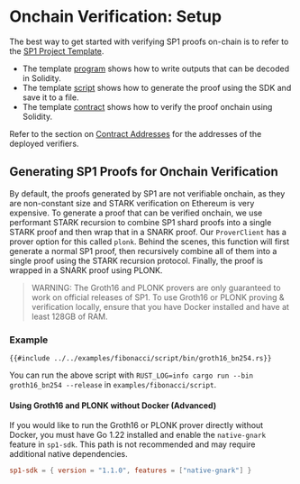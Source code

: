 # Onchain Verification: Setup

The best way to get started with verifying SP1 proofs on-chain is to refer to the [SP1 Project Template](https://github.com/succinctlabs/sp1-project-template/tree/main).

- The template [program](https://github.com/succinctlabs/sp1-project-template/blob/main/program/src/main.rs) shows how to write outputs that can be decoded in Solidity.
- The template [script](https://github.com/succinctlabs/sp1-project-template/blob/main/script/src/bin/prove.rs) shows how to generate the proof using the SDK and save it to a file.
- The template [contract](https://github.com/succinctlabs/sp1-project-template/blob/main/contracts/src/Fibonacci.sol) shows how to verify the proof onchain using Solidity.

Refer to the section on [Contract Addresses](./contract-addresses.md) for the addresses of the deployed verifiers.

## Generating SP1 Proofs for Onchain Verification

By default, the proofs generated by SP1 are not verifiable onchain, as they are non-constant size and STARK verification on Ethereum is very expensive. To generate a proof that can be verified onchain, we use performant STARK recursion to combine SP1 shard proofs into a single STARK proof and then wrap that in a SNARK proof. Our `ProverClient` has a prover option for this called `plonk`. Behind the scenes, this function will first generate a normal SP1 proof, then recursively combine all of them into a single proof using the STARK recursion protocol. Finally, the proof is wrapped in a SNARK proof using PLONK.

> WARNING: The Groth16 and PLONK provers are only guaranteed to work on official releases of SP1. To
> use Groth16 or PLONK proving & verification locally, ensure that you have Docker installed and have
> at least 128GB of RAM.

### Example

```rust,noplayground
{{#include ../../examples/fibonacci/script/bin/groth16_bn254.rs}}
```

You can run the above script with `RUST_LOG=info cargo run --bin groth16_bn254 --release` in `examples/fibonacci/script`.

#### Using Groth16 and PLONK without Docker (Advanced)

If you would like to run the Groth16 or PLONK prover directly without Docker, you must have Go 1.22 installed and enable the `native-gnark` feature in `sp1-sdk`. This path is not recommended and may require additional native dependencies.

```toml
sp1-sdk = { version = "1.1.0", features = ["native-gnark"] }
```
